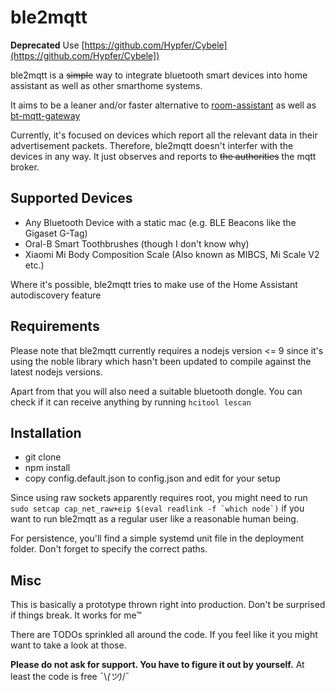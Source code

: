 # ble2mqtt

**Deprecated** Use [https://github.com/Hypfer/Cybele](https://github.com/Hypfer/Cybele])

ble2mqtt is a ~~simple~~ way to integrate bluetooth smart devices into home assistant as well as other smarthome systems.

It aims to be a leaner and/or faster alternative to [room-assistant](https://github.com/mKeRix/room-assistant) as well as [bt-mqtt-gateway](https://github.com/zewelor/bt-mqtt-gateway)

Currently, it's focused on devices which report all the relevant data in their advertisement packets.
Therefore, ble2mqtt doesn't interfer with the devices in any way. It just observes and reports to ~~the authorities~~ the mqtt broker.

## Supported Devices
* Any Bluetooth Device with a static mac (e.g. BLE Beacons like the Gigaset G-Tag)
* Oral-B Smart Toothbrushes (though I don't know why)
* Xiaomi Mi Body Composition Scale (Also known as MIBCS, Mi Scale V2 etc.)

Where it's possible, ble2mqtt tries to make use of the Home Assistant autodiscovery feature

## Requirements
Please note that ble2mqtt currently requires a nodejs version <= 9 since it's using the noble library which hasn't been updated to compile against the latest nodejs versions.

Apart from that you will also need a suitable bluetooth dongle. You can check if it can receive anything by running `hcitool lescan`

## Installation
* git clone
* npm install
* copy config.default.json to config.json and edit for your setup

Since using raw sockets apparently requires root, you might need to run ``sudo setcap cap_net_raw+eip $(eval readlink -f `which node`)`` if you want to run ble2mqtt as a regular user like a reasonable human being.

For persistence, you'll find a simple systemd unit file in the deployment folder. Don't forget to specify the correct paths.

## Misc

This is basically a prototype thrown right into production. Don't be surprised if things break. It works for me™

There are TODOs sprinkled all around the code. If you feel like it you might want to take a look at those.

**Please do not ask for support. You have to figure it out by yourself.** At least the code is free ¯\\_(ツ)_/¯
